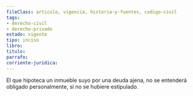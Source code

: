 ```yaml
---
fileClass: articulo, vigencia, historia-y-fuentes, codigo-civil
tags:
- derecho-civil
- derecho-privado
estado: vigente
tipo: inciso
libro:
titulo:
parrafo:
corriente-juridica:
---
```

El que hipoteca un inmueble suyo por una deuda ajena, no se entenderá obligado personalmente, si no se hubiere estipulado.